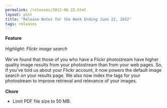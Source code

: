 ```yaml
---
permalink: /releases/2012-06-22.html
layout: post
title: "Release Notes for the Week Ending June 22, 2012"
tags: releases 
---
```

<p><div><strong>Feature</strong><em><br/><br/>Highlight: Flickr image search</em><br/><br/>We've found that those of you who have a Flickr photostream have higher quality image results from your photostream than from your web pages. So, if you've told us about your Flickr account, it now powers the default image search on your results page. We also now index the tags for your photostream to improve retrieval and relevance of your images.<strong><br/><br/>Chore</strong></div>
<ul><li><span>Limit PDF file size to 50&#160;MB.</span></li>
</ul></p>
